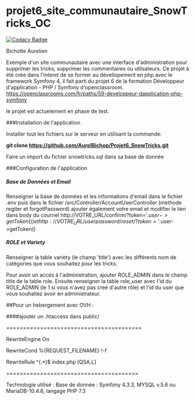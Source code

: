 # projet6_site_communautaire_SnowTricks_OC

[![Codacy Badge](https://api.codacy.com/project/badge/Grade/8720c4c852ad40819b24955a89f68229)](https://www.codacy.com/manual/AurelBichop/Projet6_SnowTricks?utm_source=github.com&amp;utm_medium=referral&amp;utm_content=AurelBichop/Projet6_SnowTricks&amp;utm_campaign=Badge_Grade)

Bichotte Aurelien

Exemple d'un site communautaire avec une interface d'administration pour supprimer les tricks, supprimer les commentaires ou utlisateurs.
Ce projet à été crée dans l'interet de se former au dévellopement en php avec le framework Symfony 4, il fait parti du projet 6 de la formation Développeur d'application - PHP / Symfony d'openclassroom.
https://openclassrooms.com/fr/paths/59-developpeur-dapplication-php-symfony


le projet est actuelement en phase de test.


###Installation de l'application

Installer tout les fichiers sur le serveur en utilisant la commande:
 
 __git clone https://github.com/AurelBichop/Projet6_SnowTricks.git__
 
 Faire un import du fichier snowtricks.sql dans sa base de donnée
 
 ###Configuration de l'application 
 
 ##### Base de Données et Email
 Renseigner la base de données et les informations d'email dans le fichier .env puis dans le fichier /src/Controller/AccountUserController (methode regiter et forgotPassword)
 ajouter également votre email et modifier le lien dans body du courriel http://VOTRE_URL/confirm/?token='.$user->getToken()) et http://VOTRE_URL/userpassword/reset/?token='.$user->getToken()

##### ROLE et Variety
Renseigner la table variety (le champ 'title') avec les différents nom de catégories que vous souhaitez pour les tricks.

Pour avoir un accés à l'administration, ajouter ROLE_ADMIN dans le champ title de la table role.
Ensuite renseigner la table role_user avec l'id du ROLE_ADMIN (le 1 si vous n'avez pas creé d'autre rôle) et l'id du user que vous souhaitez avoir en administrateur.

##Pour un hebergement avec OVH : 

####ajouter un .htaccess dans public/

========================================

RewriteEngine On

RewriteCond %{REQUEST_FILENAME} !-f

RewriteRule ^(.*)$ index.php [QSA,L]

=======================================


Technologie utilisé :
Base de donnée : Symfony 4.3.3, MYSQL v.5.6 ou  MariaDB-10.4.6, langage PHP 7.3
